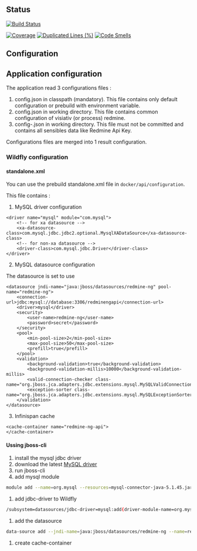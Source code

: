 ## Status
[![Build Status](https://travis-ci.org/famaridon/redmine-ng-api.svg?branch=develop)](https://travis-ci.org/famaridon/redmine-ng-api)

[![Coverage](https://sonarcloud.io/api/project_badges/measure?project=com.famaridon%3Aredmine-ng-api&metric=coverage)](https://sonarcloud.io/dashboard?id=com.famaridon%3Aredmine-ng-api)
[![Duplicated Lines (%)](https://sonarcloud.io/api/project_badges/measure?project=com.famaridon%3Aredmine-ng-api&metric=duplicated_lines_density)](https://sonarcloud.io/dashboard?id=com.famaridon%3Aredmine-ng-api)
[![Code Smells](https://sonarcloud.io/api/project_badges/measure?project=com.famaridon%3Aredmine-ng-api&metric=code_smells)](https://sonarcloud.io/dashboard?id=com.famaridon%3Aredmine-ng-api)

## Configuration

## Application configuration

The application read 3 configurations files :

1. config.json in classpath (mandatory). This file contains only default configuration or prebuild with environment variable.
1. config.json in working directory. This file contains common configuration of visiativ (or process) redmine.
1. config-<profile>.json in working directory. This file must not be committed and contains all sensibles data like Redmine Api Key.

Configurations files are merged into 1 result configuration.

### Wildfly configuration

#### standalone.xml

You can use the prebuild standalone.xml file in ```docker/api/configuration```.

This file contains :

1. MySQL driver configuration
```
<driver name="mysql" module="com.mysql">
	<!-- for xa datasource -->
	<xa-datasource-class>com.mysql.jdbc.jdbc2.optional.MysqlXADataSource</xa-datasource-class>
	<!-- for non-xa datasource -->
	<driver-class>com.mysql.jdbc.Driver</driver-class>
</driver>
```

2. MySQL datasource configuration

The datasource is set to use 

```
<datasource jndi-name="java:jboss/datasources/redmine-ng" pool-name="redmine-ng">
	<connection-url>jdbc:mysql://database:3306/redminengapi</connection-url>
	<driver>mysql</driver>
	<security>
		<user-name>redmine-ng</user-name>
		<password>secret</password>
	</security>
	<pool>
		<min-pool-size>2</min-pool-size>
		<max-pool-size>50</max-pool-size>
		<prefill>true</prefill>
	</pool>
	<validation>
		<background-validation>true</background-validation>
		<background-validation-millis>10000</background-validation-millis>
		<valid-connection-checker class-name="org.jboss.jca.adapters.jdbc.extensions.mysql.MySQLValidConnectionChecker"/>
		<exception-sorter class-name="org.jboss.jca.adapters.jdbc.extensions.mysql.MySQLExceptionSorter"/>
	</validation>
</datasource>
```

3. Infinispan cache

```
<cache-container name="redmine-ng-api">
</cache-container>
```

#### Ussing jboss-cli

1. install the mysql jdbc driver
 1. download the latest [MySQL driver](https://dev.mysql.com/downloads/connector/j/)
 1. run jboss-cli
 1. add mysql module
```bash
module add --name=org.mysql --resources=mysql-connector-java-5.1.45.jar --dependencies=javax.api,javax.transaction.api
 ```
 1. add jdbc-driver to Wildfly
```bash
/subsystem=datasources/jdbc-driver=mysql:add(driver-module-name=org.mysql,driver-name=mysql,driver-class-name=com.mysql.jdbc.Driver,driver-xa-datasource-class-name=com.mysql.jdbc.jdbc2.optional.MysqlXADataSource)
``` 
1. add the datasource
```bash
data-source add --jndi-name=java:jboss/datasources/redmine-ng --name=redmine-ng --connection-url=jdbc:mysql://localhost:3306/redmine-ng?autoReconnect=true&useSSL=false --driver-name=mysql --user-name=root --password=manager --jta=false
```

1. create cache-container


